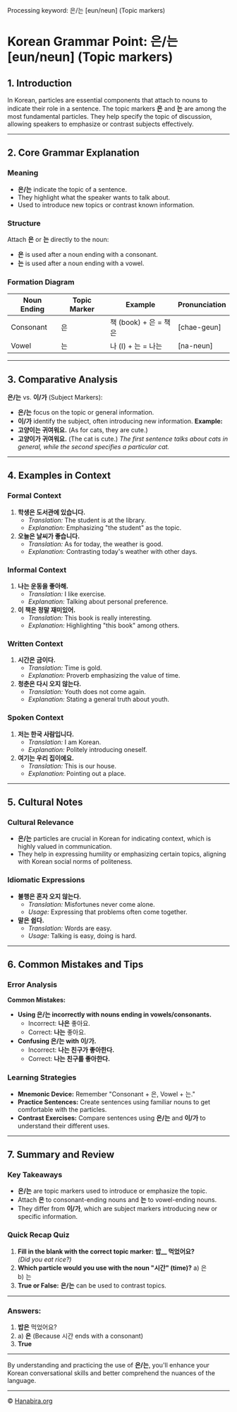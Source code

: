 Processing keyword: 은/는 [eun/neun] (Topic markers)
# Korean Grammar Point: 은/는 [eun/neun] (Topic markers)

## 1. Introduction
In Korean, particles are essential components that attach to nouns to indicate their role in a sentence. The topic markers **은** and **는** are among the most fundamental particles. They help specify the topic of discussion, allowing speakers to emphasize or contrast subjects effectively.

---
## 2. Core Grammar Explanation
### Meaning
- **은/는** indicate the topic of a sentence.
- They highlight what the speaker wants to talk about.
- Used to introduce new topics or contrast known information.
### Structure
Attach **은** or **는** directly to the noun:
- **은** is used after a noun ending with a consonant.
- **는** is used after a noun ending with a vowel.
### Formation Diagram
| Noun Ending | Topic Marker | Example                    | Pronunciation |
|-------------|--------------|----------------------------|---------------|
| Consonant   | 은           | 책 (book) + 은 = 책은      | [chae-geun]   |
| Vowel       | 는           | 나 (I) + 는 = 나는         | [na-neun]     |
---
## 3. Comparative Analysis
**은/는** vs. **이/가** (Subject Markers):
- **은/는** focus on the topic or general information.
- **이/가** identify the subject, often introducing new information.
**Example:**
- **고양이는 귀여워요.** (As for cats, they are cute.)
- **고양이가 귀여워요.** (The cat is cute.)
*The first sentence talks about cats in general, while the second specifies a particular cat.*
---
## 4. Examples in Context
### Formal Context
1. **학생은 도서관에 있습니다.**
   - *Translation:* The student is at the library.
   - *Explanation:* Emphasizing "the student" as the topic.
2. **오늘은 날씨가 좋습니다.**
   - *Translation:* As for today, the weather is good.
   - *Explanation:* Contrasting today's weather with other days.
### Informal Context
1. **나는 운동을 좋아해.**
   - *Translation:* I like exercise.
   - *Explanation:* Talking about personal preference.
2. **이 책은 정말 재미있어.**
   - *Translation:* This book is really interesting.
   - *Explanation:* Highlighting "this book" among others.
### Written Context
1. **시간은 금이다.**
   - *Translation:* Time is gold.
   - *Explanation:* Proverb emphasizing the value of time.
2. **청춘은 다시 오지 않는다.**
   - *Translation:* Youth does not come again.
   - *Explanation:* Stating a general truth about youth.
### Spoken Context
1. **저는 한국 사람입니다.**
   - *Translation:* I am Korean.
   - *Explanation:* Politely introducing oneself.
2. **여기는 우리 집이에요.**
   - *Translation:* This is our house.
   - *Explanation:* Pointing out a place.
---
## 5. Cultural Notes
### Cultural Relevance
- **은/는** particles are crucial in Korean for indicating context, which is highly valued in communication.
- They help in expressing humility or emphasizing certain topics, aligning with Korean social norms of politeness.
### Idiomatic Expressions
- **불행은 혼자 오지 않는다.**
  - *Translation:* Misfortunes never come alone.
  - *Usage:* Expressing that problems often come together.
- **말은 쉽다.**
  - *Translation:* Words are easy.
  - *Usage:* Talking is easy, doing is hard.
---
## 6. Common Mistakes and Tips
### Error Analysis
**Common Mistakes:**
- **Using 은/는 incorrectly with nouns ending in vowels/consonants.**
  - Incorrect: **나은** 좋아요.
  - Correct: **나는** 좋아요.
- **Confusing 은/는 with 이/가.**
  - Incorrect: **나는 친구가 좋아한다.**
  - Correct: **나는 친구를 좋아한다.**
### Learning Strategies
- **Mnemonic Device:** Remember "Consonant + 은, Vowel + 는."
- **Practice Sentences:** Create sentences using familiar nouns to get comfortable with the particles.
- **Contrast Exercises:** Compare sentences using **은/는** and **이/가** to understand their different uses.
---
## 7. Summary and Review
### Key Takeaways
- **은/는** are topic markers used to introduce or emphasize the topic.
- Attach **은** to consonant-ending nouns and **는** to vowel-ending nouns.
- They differ from **이/가**, which are subject markers introducing new or specific information.
### Quick Recap Quiz
1. **Fill in the blank with the correct topic marker:**
   **밥__ 먹었어요?**  
   *(Did you eat rice?)*
2. **Which particle would you use with the noun "시간" (time)?**
   a) 은  
   b) 는
3. **True or False:** **은/는** can be used to contrast topics.
---
### Answers:
1. **밥은** 먹었어요?
2. a) **은** (Because 시간 ends with a consonant)
3. **True**
---
By understanding and practicing the use of **은/는**, you'll enhance your Korean conversational skills and better comprehend the nuances of the language.

---
© [Hanabira.org](https://hanabira.org)
